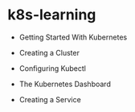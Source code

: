 # k8s-learning
 
- Getting Started With Kubernetes
- Creating a Cluster
- Configuring Kubectl
- The Kubernetes Dashboard
 
 - Creating a Service
 
